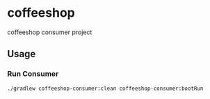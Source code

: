 # coffeeshop
coffeeshop consumer project

## Usage
### Run Consumer
```
./gradlew coffeeshop-consumer:clean coffeeshop-consumer:bootRun
```
